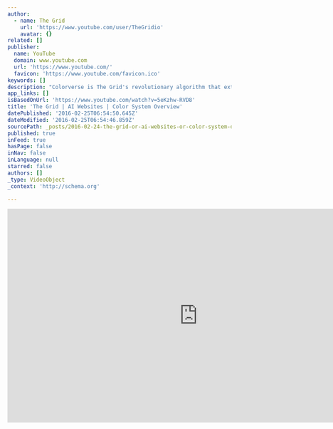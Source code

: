 ```yaml
---
author:
  - name: The Grid
    url: 'https://www.youtube.com/user/TheGridio'
    avatar: {}
related: []
publisher:
  name: YouTube
  domain: www.youtube.com
  url: 'https://www.youtube.com/'
  favicon: 'https://www.youtube.com/favicon.ico'
keywords: []
description: "Colorverse is The Grid's revolutionary algorithm that extracts colors from a photo, image, or logo and creates thousands of possible color palette combinations. Instead of painstakingly choosing individual colors for your design palette, you can upload a photo that has the color characteristics that resonate with your brand, and The Grid automatically constructs a color palette that fits perfectly with your site content."
app_links: []
isBasedOnUrl: 'https://www.youtube.com/watch?v=5eKzhw-RVD8'
title: 'The Grid | AI Websites | Color System Overview'
datePublished: '2016-02-25T06:54:50.645Z'
dateModified: '2016-02-25T06:54:46.859Z'
sourcePath: _posts/2016-02-24-the-grid-or-ai-websites-or-color-system-overview.md
published: true
inFeed: true
hasPage: false
inNav: false
inLanguage: null
starred: false
authors: []
_type: VideoObject
_context: 'http://schema.org'

---
```

<iframe src="https://cdn.embedly.com/widgets/media.html?src=https%3A%2F%2Fwww.youtube.com%2Fembed%2F5eKzhw-RVD8%3Ffeature%3Doembed&amp;url=https%3A%2F%2Fwww.youtube.com%2Fwatch%3Fv%3D5eKzhw-RVD8&amp;image=https%3A%2F%2Fi.ytimg.com%2Fvi%2F5eKzhw-RVD8%2Fhqdefault.jpg&amp;key=b7d04c9b404c499eba89ee7072e1c4f7&amp;type=text%2Fhtml&amp;schema=youtube" width="854" height="480" scrolling="no" frameborder="0" allowfullscreen="allowfullscreen" style=""></iframe>